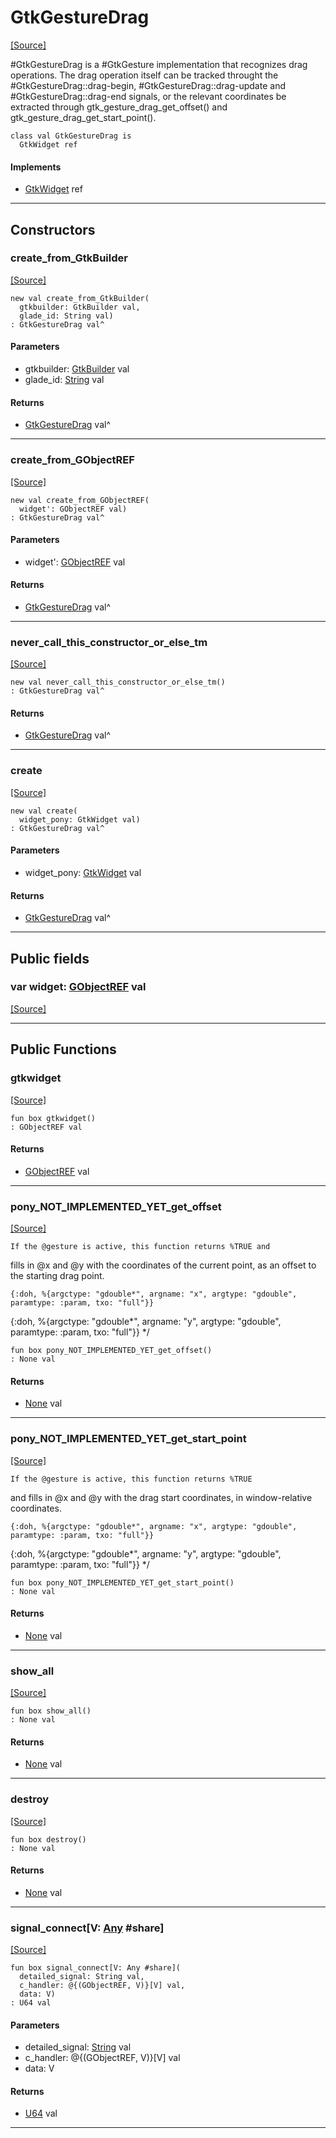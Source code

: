 # GtkGestureDrag
<span class="source-link">[[Source]](src/gtk3/GtkGestureDrag.md#L6)</span>

#GtkGestureDrag is a #GtkGesture implementation that recognizes drag
operations. The drag operation itself can be tracked throught the
#GtkGestureDrag::drag-begin, #GtkGestureDrag::drag-update and
#GtkGestureDrag::drag-end signals, or the relevant coordinates be
extracted through gtk_gesture_drag_get_offset() and
gtk_gesture_drag_get_start_point().


```pony
class val GtkGestureDrag is
  GtkWidget ref
```

#### Implements

* [GtkWidget](gtk3-GtkWidget.md) ref

---

## Constructors

### create_from_GtkBuilder
<span class="source-link">[[Source]](src/gtk3/GtkGestureDrag.md#L19)</span>


```pony
new val create_from_GtkBuilder(
  gtkbuilder: GtkBuilder val,
  glade_id: String val)
: GtkGestureDrag val^
```
#### Parameters

*   gtkbuilder: [GtkBuilder](gtk3-GtkBuilder.md) val
*   glade_id: [String](builtin-String.md) val

#### Returns

* [GtkGestureDrag](gtk3-GtkGestureDrag.md) val^

---

### create_from_GObjectREF
<span class="source-link">[[Source]](src/gtk3/GtkGestureDrag.md#L22)</span>


```pony
new val create_from_GObjectREF(
  widget': GObjectREF val)
: GtkGestureDrag val^
```
#### Parameters

*   widget': [GObjectREF](gtk3-..-gobject-GObjectREF.md) val

#### Returns

* [GtkGestureDrag](gtk3-GtkGestureDrag.md) val^

---

### never_call_this_constructor_or_else_tm
<span class="source-link">[[Source]](src/gtk3/GtkGestureDrag.md#L25)</span>


```pony
new val never_call_this_constructor_or_else_tm()
: GtkGestureDrag val^
```

#### Returns

* [GtkGestureDrag](gtk3-GtkGestureDrag.md) val^

---

### create
<span class="source-link">[[Source]](src/gtk3/GtkGestureDrag.md#L29)</span>


```pony
new val create(
  widget_pony: GtkWidget val)
: GtkGestureDrag val^
```
#### Parameters

*   widget_pony: [GtkWidget](gtk3-GtkWidget.md) val

#### Returns

* [GtkGestureDrag](gtk3-GtkGestureDrag.md) val^

---

## Public fields

### var widget: [GObjectREF](gtk3-..-gobject-GObjectREF.md) val
<span class="source-link">[[Source]](src/gtk3/GtkGestureDrag.md#L15)</span>



---

## Public Functions

### gtkwidget
<span class="source-link">[[Source]](src/gtk3/GtkGestureDrag.md#L17)</span>


```pony
fun box gtkwidget()
: GObjectREF val
```

#### Returns

* [GObjectREF](gtk3-..-gobject-GObjectREF.md) val

---

### pony_NOT_IMPLEMENTED_YET_get_offset
<span class="source-link">[[Source]](src/gtk3/GtkGestureDrag.md#L33)</span>


    If the @gesture is active, this function returns %TRUE and
fills in @x and @y with the coordinates of the current point,
as an offset to the starting drag point.

    {:doh, %{argctype: "gdouble*", argname: "x", argtype: "gdouble", paramtype: :param, txo: "full"}}
{:doh, %{argctype: "gdouble*", argname: "y", argtype: "gdouble", paramtype: :param, txo: "full"}}
*/


```pony
fun box pony_NOT_IMPLEMENTED_YET_get_offset()
: None val
```

#### Returns

* [None](builtin-None.md) val

---

### pony_NOT_IMPLEMENTED_YET_get_start_point
<span class="source-link">[[Source]](src/gtk3/GtkGestureDrag.md#L44)</span>


    If the @gesture is active, this function returns %TRUE
and fills in @x and @y with the drag start coordinates,
in window-relative coordinates.

    {:doh, %{argctype: "gdouble*", argname: "x", argtype: "gdouble", paramtype: :param, txo: "full"}}
{:doh, %{argctype: "gdouble*", argname: "y", argtype: "gdouble", paramtype: :param, txo: "full"}}
*/


```pony
fun box pony_NOT_IMPLEMENTED_YET_get_start_point()
: None val
```

#### Returns

* [None](builtin-None.md) val

---

### show_all
<span class="source-link">[[Source]](src/gtk3/GtkWidget.md#L4)</span>


```pony
fun box show_all()
: None val
```

#### Returns

* [None](builtin-None.md) val

---

### destroy
<span class="source-link">[[Source]](src/gtk3/GtkWidget.md#L7)</span>


```pony
fun box destroy()
: None val
```

#### Returns

* [None](builtin-None.md) val

---

### signal_connect\[V: [Any](builtin-Any.md) #share\]
<span class="source-link">[[Source]](src/gtk3/GtkWidget.md#L10)</span>


```pony
fun box signal_connect[V: Any #share](
  detailed_signal: String val,
  c_handler: @{(GObjectREF, V)}[V] val,
  data: V)
: U64 val
```
#### Parameters

*   detailed_signal: [String](builtin-String.md) val
*   c_handler: @{(GObjectREF, V)}[V] val
*   data: V

#### Returns

* [U64](builtin-U64.md) val

---

